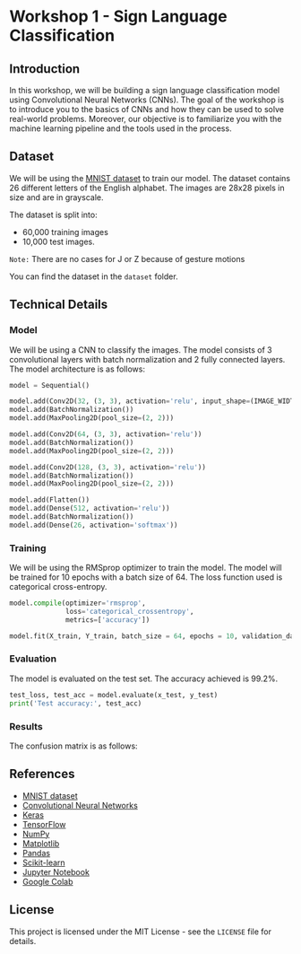 # Workshop 1 - Sign Language Classification

## Introduction

In this workshop, we will be building a sign language classification model using Convolutional Neural Networks (CNNs). The goal of the workshop is to introduce you to the basics of CNNs and how they can be used to solve real-world problems. Moreover, our objective is to familiarize you with the machine learning pipeline and the tools used in the process.

## Dataset

We will be using the [MNIST dataset](http://yann.lecun.com/exdb/mnist/) to train our model. The dataset contains 26 different letters of the English alphabet. The images are 28x28 pixels in size and are in grayscale. 

The dataset is split into:

- 60,000 training images 
- 10,000 test images.

`Note:` There are no cases for J or Z because of gesture motions

You can find the dataset in the `dataset` folder.

## Technical Details

### Model

We will be using a CNN to classify the images. The model consists of 3 convolutional layers with batch normalization and 2 fully connected layers. The model architecture is as follows:

```python
model = Sequential()

model.add(Conv2D(32, (3, 3), activation='relu', input_shape=(IMAGE_WIDTH, IMAGE_HEIGHT, IMAGE_CHANNELS)))
model.add(BatchNormalization())
model.add(MaxPooling2D(pool_size=(2, 2)))

model.add(Conv2D(64, (3, 3), activation='relu'))
model.add(BatchNormalization())
model.add(MaxPooling2D(pool_size=(2, 2)))

model.add(Conv2D(128, (3, 3), activation='relu'))
model.add(BatchNormalization())
model.add(MaxPooling2D(pool_size=(2, 2)))

model.add(Flatten())
model.add(Dense(512, activation='relu'))
model.add(BatchNormalization())
model.add(Dense(26, activation='softmax'))
```

### Training

We will be using the RMSprop optimizer to train the model. The model will be trained for 10 epochs with a batch size of 64. The loss function used is categorical cross-entropy.

```python
model.compile(optimizer='rmsprop',
              loss='categorical_crossentropy',
              metrics=['accuracy'])

model.fit(X_train, Y_train, batch_size = 64, epochs = 10, validation_data = (X_test, Y_test))
```

### Evaluation

The model is evaluated on the test set. The accuracy achieved is 99.2%.

```python
test_loss, test_acc = model.evaluate(x_test, y_test)
print('Test accuracy:', test_acc)
```

### Results

The confusion matrix is as follows:

## References

- [MNIST dataset](http://yann.lecun.com/exdb/mnist/)
- [Convolutional Neural Networks](https://en.wikipedia.org/wiki/Convolutional_neural_network)
- [Keras](https://keras.io/)
- [TensorFlow](https://www.tensorflow.org/)
- [NumPy](https://numpy.org/)
- [Matplotlib](https://matplotlib.org/)
- [Pandas](https://pandas.pydata.org/)
- [Scikit-learn](https://scikit-learn.org/stable/)
- [Jupyter Notebook](https://jupyter.org/)
- [Google Colab](https://colab.research.google.com/)

## License

This project is licensed under the MIT License - see the `LICENSE` file for details.
